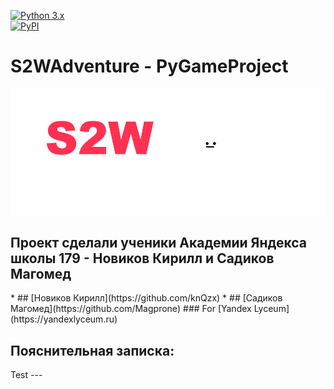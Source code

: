 <a target="_blank" rel="noopener noreferrer" href="https://camo.githubusercontent.com/ef3892af739fbe7080947664c6e20d9fbf160facc87e77b6f43267d6be840cba/68747470733a2f2f696d672e736869656c64732e696f2f707970692f707976657273696f6e732f766b5f6170692e737667"><img src="https://camo.githubusercontent.com/ef3892af739fbe7080947664c6e20d9fbf160facc87e77b6f43267d6be840cba/68747470733a2f2f696d672e736869656c64732e696f2f707970692f707976657273696f6e732f766b5f6170692e737667" alt="Python 3.x" style="max-width: 100%;"></a><br>
<a href="#"><img src="https://camo.githubusercontent.com/38f5db5524ba43e7262dfbca1f7d3631ba127fb1596785dfd707d5fc671821c9/687474703a2f2f466f7254686542616467652e636f6d2f696d616765732f6261646765732f6d6164652d776974682d707974686f6e2e737667" alt="PyPI" data-canonical-src="http://ForTheBadge.com/images/badges/made-with-python.svg" style="max-width: 100%;"></a>
<h1>S2WAdventure - PyGameProject</h1>
<p><img src="pictures/readme_logo.png" alt="Пример"></p>
<h2>Проект сделали ученики Академии Яндекса школы 179 - Новиков Кирилл и Садиков Магомед</h2>
* ## [Новиков Кирилл](https://github.com/knQzx)
* ## [Садиков Магомед](https://github.com/Magprone)
### For [Yandex Lyceum](https://yandexlyceum.ru)
<h2>Пояснительная записка:</h2>
<p1>Test</p1>
---
